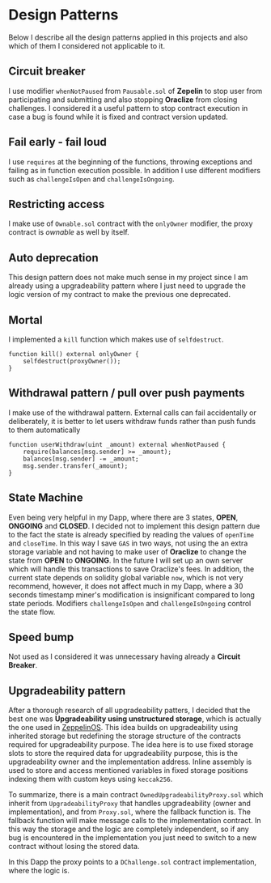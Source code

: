 # Design Patterns
Below I describe all the design patterns applied in this projects and also which of them I considered not applicable to it.

## Circuit breaker
I use modifier `whenNotPaused` from `Pausable.sol` of **Zepelin** to stop user from participating and submitting and also stopping **Oraclize** from closing challenges.
I considered it a useful pattern to stop contract execution in case a bug is found while it is fixed and contract version updated.

## Fail early - fail loud
I use `requires` at the beginning of the functions, throwing exceptions and failing as in function execution possible. In addition I use different modifiers such as `challengeIsOpen` and `challengeIsOngoing`.

## Restricting access
I make use of `Ownable.sol` contract with the `onlyOwner` modifier, the proxy contract is *ownable* as well by itself.

## Auto deprecation
This design pattern does not make much sense in my project since I am already using a upgradeability pattern where I just need to upgrade the logic version of my contract to make the previous one deprecated.

## Mortal
I implemented a `kill` function which makes use of `selfdestruct`.

```
function kill() external onlyOwner {
    selfdestruct(proxyOwner());
}
```

## Withdrawal pattern / pull over push payments
I make use of the withdrawal pattern. External calls can fail accidentally or deliberately, it is better to let users withdraw funds rather than push funds to them automatically

```
function userWithdraw(uint _amount) external whenNotPaused {
    require(balances[msg.sender] >= _amount);
    balances[msg.sender] -= _amount;
    msg.sender.transfer(_amount);
}
```

## State Machine
Even being very helpful in my Dapp, where there are 3 states, **OPEN**, **ONGOING** and **CLOSED**. I decided not to implement this design pattern due to the fact the state is already specified by reading the values of `openTime` and `closeTime`. In this way I save `GAS` in two ways, not using the an extra storage variable and not having to make user of **Oraclize** to change the state from **OPEN** to **ONGOING**. In the future I will set up an own server which will handle this transactions to save Oraclize's fees. In addition, the current state depends on solidity global variable `now`, which is not very recommend, however, it does not affect much in my Dapp, where a 30 seconds timestamp miner's modification is insignificant compared to long state periods. Modifiers `challengeIsOpen` and `challengeIsOngoing` control the state flow.

## Speed bump
Not used as I considered it was unnecessary having already a **Circuit Breaker**.

## Upgradeability pattern
After a thorough research of all upgradeability patters, I decided that the best one was **Upgradeability using unstructured storage**, which is actually the one used in [ZeppelinOS](https://zeppelinos.org/). This idea builds on upgradeability using inherited storage but redefining the storage structure of the contracts required for upgradeability purpose. The idea here is to use fixed storage slots to store the required data for upgradeability purpose, this is the upgradeability owner and the implementation address. Inline assembly is used to store and access mentioned variables in fixed storage positions indexing them with custom keys using `keccak256`.

To summarize, there is a main contract `OwnedUpgradeabilityProxy.sol` which inherit from `UpgradeabilityProxy` that handles upgradeability (owner and implementation), and from `Proxy.sol`, where the fallback function is. The fallback function will make message calls to the implementation contract. In this way the storage and the logic are completely independent, so if any bug is encountered in the implementation you just need to switch to a new contract without losing the stored data.

In this Dapp the proxy points to a `DChallenge.sol` contract implementation, where the logic is.
